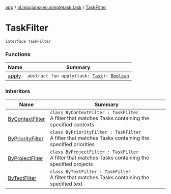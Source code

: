 [app](../../index.md) / [nl.mpcjanssen.simpletask.task](../index.md) / [TaskFilter](.)

# TaskFilter

`interface TaskFilter`

### Functions

| Name | Summary |
|---|---|
| [apply](apply.md) | `abstract fun apply(task: `[`Task`](../-task/index.md)`): `[`Boolean`](https://kotlinlang.org/api/latest/jvm/stdlib/kotlin/-boolean/index.html) |

### Inheritors

| Name | Summary |
|---|---|
| [ByContextFilter](../-by-context-filter/index.md) | `class ByContextFilter : TaskFilter`<br>A filter that matches Tasks containing the specified contexts |
| [ByPriorityFilter](../-by-priority-filter/index.md) | `class ByPriorityFilter : TaskFilter`<br>A filter that matches Tasks containing the specified priorities |
| [ByProjectFilter](../-by-project-filter/index.md) | `class ByProjectFilter : TaskFilter`<br>A filter that matches Tasks containing the specified projects |
| [ByTextFilter](../-by-text-filter/index.md) | `class ByTextFilter : TaskFilter`<br>A filter that matches Tasks containing the specified text |
